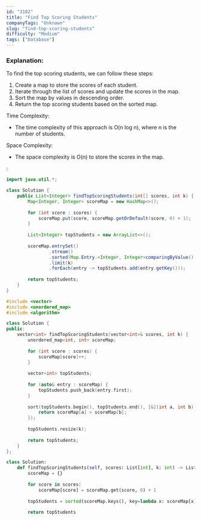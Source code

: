```yaml
---
id: "3182"
title: "Find Top Scoring Students"
companyTags: "Unknown"
slug: "find-top-scoring-students"
difficulty: "Medium"
tags: ["Database"]
---
```


### Explanation:

To find the top scoring students, we can follow these steps:
1. Create a map to store the scores of each student.
2. Iterate through the list of scores and update the scores in the map.
3. Sort the map by values in descending order.
4. Return the top scoring students based on the sorted map.

Time Complexity:
- The time complexity of this approach is O(n log n), where n is the number of students.

Space Complexity:
- The space complexity is O(n) to store the scores in the map.

:

```java
import java.util.*;

class Solution {
    public List<Integer> findTopScoringStudents(int[] scores, int k) {
        Map<Integer, Integer> scoreMap = new HashMap<>();
        
        for (int score : scores) {
            scoreMap.put(score, scoreMap.getOrDefault(score, 0) + 1);
        }
        
        List<Integer> topStudents = new ArrayList<>();
        
        scoreMap.entrySet()
                .stream()
                .sorted(Map.Entry.<Integer, Integer>comparingByValue().reversed())
                .limit(k)
                .forEach(entry -> topStudents.add(entry.getKey()));
        
        return topStudents;
    }
}
```

```cpp
#include <vector>
#include <unordered_map>
#include <algorithm>

class Solution {
public:
    vector<int> findTopScoringStudents(vector<int>& scores, int k) {
        unordered_map<int, int> scoreMap;
        
        for (int score : scores) {
            scoreMap[score]++;
        }
        
        vector<int> topStudents;
        
        for (auto& entry : scoreMap) {
            topStudents.push_back(entry.first);
        }
        
        sort(topStudents.begin(), topStudents.end(), [&](int a, int b) {
            return scoreMap[a] > scoreMap[b];
        });
        
        topStudents.resize(k);
        
        return topStudents;
    }
};
```

```python
class Solution:
    def findTopScoringStudents(self, scores: List[int], k: int) -> List[int]:
        scoreMap = {}
        
        for score in scores:
            scoreMap[score] = scoreMap.get(score, 0) + 1
        
        topStudents = sorted(scoreMap.keys(), key=lambda x: scoreMap[x], reverse=True)[:k]
        
        return topStudents
```